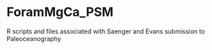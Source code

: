 # ForamMgCa_PSM
R scripts and files associated with Saenger and Evans submission to Paleoceanography
